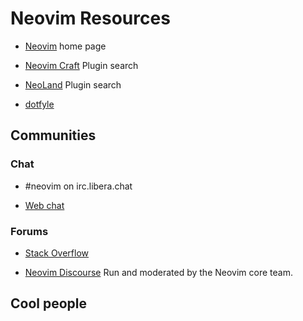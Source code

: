 # Neovim Resources

- [Neovim](https://neovim.io/) home page
  
- [Neovim Craft](https://neovimcraft.com/)
  Plugin search

- [NeoLand](https://neoland.dev/)
  Plugin search

- [dotfyle](https://dotfyle.com/)

## Communities

### Chat

- #neovim on irc.libera.chat

- [Web chat](https://app.element.io/#/room/#neovim:matrix.org)


### Forums

- [Stack Overflow](https://vi.stackexchange.com/)

- [Neovim Discourse](https://neovim.discourse.group/)
  Run and moderated by the Neovim core team.

## Cool people


